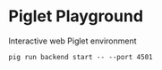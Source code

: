 # Piglet Playground

Interactive web Piglet environment

```
pig run backend start -- --port 4501
```

